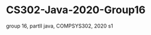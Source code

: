 # CS302-Java-2020-Group16
group 16, partII java, COMPSYS302, 2020 s1
<TextView
    android:text="Hi there!"
    android:layout_width="wrap_content"
    android:layout_height="wrap_content"
    android:textSize="36sp"
    android:fontFamily="sans-serif-light"
    android:textColor="@android:color/black"
    android:background="#ccddff"
    android:padding="20dp"/>